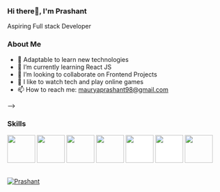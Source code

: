 ### Hi there👋, I'm Prashant
Aspiring Full stack Developer
### About Me
- 🔭 Adaptable to learn new technologies
- 🌱 I’m currently learning React JS
- 👯 I’m looking to collaborate on Frontend Projects
- 💬 I like to watch tech and play online games
-  📫 How to reach me: mauryaprashant98@gmail.com


-->


### Skills
<p align="left">
<img src="https://cdn.jsdelivr.net/gh/devicons/devicon/icons/html5/html5-original-wordmark.svg" style="height: 4rem"/>
<img src="https://cdn.jsdelivr.net/gh/devicons/devicon/icons/css3/css3-original-wordmark.svg" style="height: 4rem"/>
<img src="https://cdn.jsdelivr.net/gh/devicons/devicon/icons/javascript/javascript-plain.svg" style="height: 4rem"/>
<img src="https://cdn.jsdelivr.net/gh/devicons/devicon/icons/git/git-plain.svg" style="height: 4rem"/>
 <img src="https://cdn.jsdelivr.net/gh/devicons/devicon/icons/nodejs/nodejs-original-wordmark.svg" style="height:4rem; background-color:white"/>
<img src="https://cdn.jsdelivr.net/gh/devicons/devicon/icons/mongodb/mongodb-original-wordmark.svg" style="height: 4rem; background-color:white"/>
<img src="https://cdn.jsdelivr.net/gh/devicons/devicon/icons/react/react-original.svg" style="height: 4rem"/>
<p/>

 <br/>
    <a href="https://github.com/prashant0912/github-readme-stats"><img alt="Prashant" Github Stats" src="https://github-readme-stats.vercel.app/api?username=prashant0912&show_icons=true&count_private=true&theme=react&hide_border=true&bg_color=0D1117" /></a>
  
  <br/>
  
